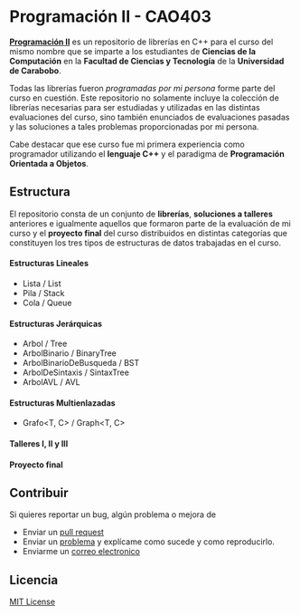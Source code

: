 # Programación II - CAO403

[**Programación II**](https://github.com/WilsenHernandez/Programacion-II) es un repositorio de librerías en C++ para el curso del mismo nombre que se imparte a los estudiantes de **Ciencias de la Computación** en la **Facultad de Ciencias y Tecnología** de la **Universidad de Carabobo**.

Todas las librerías fueron *programadas por mi persona* forme parte del curso en cuestión. Este repositorio no solamente incluye la colección de librerías necesarias para ser estudiadas y utilizadas en las distintas evaluaciones del curso, sino también enunciados de evaluaciones pasadas y las soluciones a tales problemas proporcionadas por mi persona.

Cabe destacar que ese curso fue mi primera experiencia como programador utilizando el **lenguaje C++** y el paradigma de **Programación Orientada a Objetos**.

## Estructura

El repositorio consta de un conjunto de **librerías**, **soluciones a talleres** anteriores e igualmente aquellos que formaron parte de la evaluación de mi curso y el **proyecto final** del curso distribuidos en distintas categorías que constituyen los tres tipos de estructuras de datos trabajadas en el curso.

#### Estructuras Lineales
* Lista<T> / List<T>
* Pila<T> / Stack<T>
* Cola<T> / Queue<T>

#### Estructuras Jerárquicas
* Arbol<T> / Tree<T>
* ArbolBinario<T> / BinaryTree<T>
* ArbolBinarioDeBusqueda<T> / BST<T>
* ArbolDeSintaxis<T> / SintaxTree<T>
* ArbolAVL<T> / AVL<T>

#### Estructuras Multienlazadas
* Grafo<T, C> / Graph<T, C>

#### Talleres I, II y III
#### Proyecto final

## Contribuir

Si quieres reportar un bug, algún problema o mejora de

* Enviar un [pull request](https://github.com/WilsenHernandez/Programacion-II/pulls)
* Enviar un [problema](https://github.com/WilsenHernandez/Programacion-II/issues) y explícame como sucede y como reproducirlo.
* Enviarme un [correo electronico](mailto:wilsenh95@gmail.com)


## Licencia
[MIT License](LICENSE.txt)
